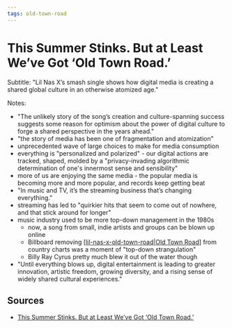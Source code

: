 ```yaml
---
tags: old-town-road
---
```


# This Summer Stinks. But at Least We’ve Got ‘Old Town Road.’

Subtitle: "Lil Nas X’s smash single shows how digital media is creating a shared global culture in an otherwise atomized age."

Notes:

- "The unlikely story of the song’s creation and culture-spanning success suggests some reason for optimism about the power of digital culture to forge a shared perspective in the years ahead."
- "the story of media has been one of fragmentation and atomization"
- unprecedented wave of large choices to make for media consumption
- everything is "personalized and polarized" - our digital actions are tracked, shaped, molded by a "privacy-invading algorithmic determination of one's innermost sense and sensibility"
- more of us are enjoying the same media - the popular media is becoming more and more popular, and records keep getting beat
- "In music and TV, it’s the streaming business that’s changing everything."
- streaming has led to "quirkier hits that seem to come out of nowhere, and that stick around for longer"
- music industry used to be more top-down management in the 1980s
  - now, a song from small, indie artists and groups can be blown up online
  - Billboard removing [[lil-nas-x-old-town-road|Old Town Road]] from country charts was a moment of "top-down strangulation"
  - Billy Ray Cyrus pretty much blew it out of the water though
- "Until everything blows up, digital entertainment is leading to greater innovation, artistic freedom, growing diversity, and a rising sense of widely shared cultural experiences."

## Sources

- [This Summer Stinks. But at Least We’ve Got ‘Old Town Road.’](https://www.nytimes.com/2019/08/07/opinion/old-town-road.html)

[//begin]: # "Autogenerated link references for markdown compatibility"
[lil-nas-x-old-town-road|Old Town Road]: lil-nas-x-old-town-road "Lil Nas X - Old Town Road"
[//end]: # "Autogenerated link references"
